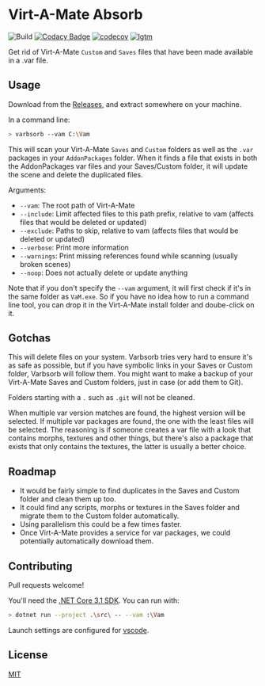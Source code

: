 # Virt-A-Mate Absorb

![Build](https://github.com/acidbubbles/vam-varbsorb/workflows/Build/badge.svg) [![Codacy Badge](https://api.codacy.com/project/badge/Grade/1b8474c95a0b4910a731c80f527d25da)](https://app.codacy.com/manual/acidbubbles/vam-varbsorb?utm_source=github.com&utm_medium=referral&utm_content=acidbubbles/vam-varbsorb&utm_campaign=Badge_Grade_Dashboard) [![codecov](https://codecov.io/gh/acidbubbles/vam-varbsorb/branch/master/graph/badge.svg)](https://codecov.io/gh/acidbubbles/vam-varbsorb) [![lgtm](https://img.shields.io/lgtm/alerts/g/acidbubbles/vam-varbsorb.svg?logo=lgtm&logoWidth=18)](https://lgtm.com/projects/g/acidbubbles/vam-varbsorb/alerts/)

Get rid of Virt-A-Mate `Custom` and `Saves` files that have been made available in a .var file.

## Usage

Download from the [Releases](https://github.com/acidbubbles/vam-varbsorb/releases), and extract somewhere on your machine.

In a command line:

```bash
> varbsorb --vam C:\Vam
```

This will scan your Virt-A-Mate `Saves` and `Custom` folders as well as the `.var` packages in your `AddonPackages` folder. When it finds a file that exists in both the AddonPackages var files and your Saves/Custom folder, it will update the scene and delete the duplicated files.

Arguments:

- `--vam`: The root path of Virt-A-Mate
- `--include`: Limit affected files to this path prefix, relative to vam (affects files that would be deleted or updated)
- `--exclude`: Paths to skip, relative to vam (affects files that would be deleted or updated)
- `--verbose`: Print more information
- `--warnings`: Print missing references found while scanning (usually broken scenes)
- `--noop`: Does not actually delete or update anything

Note that if you don't specify the `--vam` argument, it will first check if it's in the same folder as `VaM.exe`. So if you have no idea how to run a command line tool, you can drop it in the Virt-A-Mate install folder and doube-click on it.

## Gotchas

This will delete files on your system. Varbsorb tries very hard to ensure it's as safe as possible, but if you have symbolic links in your Saves or Custom folder, Varbsorb will follow them. You might want to make a backup of your Virt-A-Mate Saves and Custom folders, just in case (or add them to Git).

Folders starting with a `.` such as `.git` will not be cleaned.

When multiple var version matches are found, the highest version will be selected. If multiple var packages are found, the one with the least files will be selected. The reasoning is if someone creates a var file with a look that contains morphs, textures and other things, but there's also a package that exists that only contains the textures, the latter is usually a better choice.

## Roadmap

- It would be fairly simple to find duplicates in the Saves and Custom folder and clean them up too.
- It could find any scripts, morphs or textures in the Saves folder and migrate them to the Custom folder automatically.
- Using parallelism this could be a few times faster.
- Once Virt-A-Mate provides a service for var packages, we could potentially automatically download them.

## Contributing

Pull requests welcome!

You'll need the [.NET Core 3.1 SDK](https://dotnet.microsoft.com/download/dotnet-core/3.1). You can run with:

```bash
> dotnet run --project .\src\ -- --vam :\Vam
```

Launch settings are configured for [vscode](https://code.visualstudio.com/).

## License

[MIT](./LICENSE.md)
